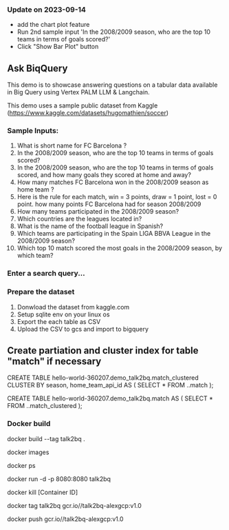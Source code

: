 ### Update on 2023-09-14
- add the chart plot feature
- Run 2nd sample input 'In the 2008/2009 season, who are the top 10 teams in terms of goals scored?'
- Click "Show Bar Plot" button


## Ask BiqQuery

This demo is to showcase answering questions on a tabular data available in Big Query using Vertex PALM LLM & Langchain.

This demo uses a sample public dataset from Kaggle (https://www.kaggle.com/datasets/hugomathien/soccer)

### Sample Inputs:
1. What is short name for FC Barcelona ?
2. In the 2008/2009 season, who are the top 10 teams in terms of goals scored?
3. In the 2008/2009 season, who are the top 10 teams in terms of goals scored, and how many goals they scored at home and away?
4. How many matches FC Barcelona won in the 2008/2009 season as home team ?
5. Here is the rule for each match, win = 3 points, draw = 1 point, lost = 0 point. how many points FC Barcelona had for season 2008/2009
6. How many teams participated in the 2008/2009 season?
7. Which countries are the leagues located in?
8. What is the name of the football league in Spanish?
9. Which teams are participating in the Spain LIGA BBVA League in the 2008/2009 season?
10. Which top 10 match scored the most goals in the 2008/2009 season, by which team?

### Enter a search query...


### Prepare the dataset
1. Donwload the dataset from kaggle.com
2. Setup sqlite env on your linux os
3. Export the each table as CSV
4. Upload the CSV to gcs and import to bigquery

## Create partiation and cluster index for table "match" if necessary

CREATE TABLE hello-world-360207.demo_talk2bq.match_clustered 
CLUSTER BY
  season, home_team_api_id
AS (
  SELECT * FROM <project-id>.<dataset-id>.match
);

CREATE TABLE hello-world-360207.demo_talk2bq.match
AS (
  SELECT * FROM <project-id>.<dataset-id>.match_clustered
);



### Docker build
docker build --tag talk2bq .

docker images 

docker ps

docker run -d -p 8080:8080 talk2bq

docker kill [Container ID]

docker tag talk2bq gcr.io/<Project-ID>/talk2bq-alexgcp:v1.0

docker push gcr.io/<Project-ID>/talk2bq-alexgcp:v1.0
